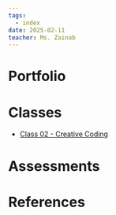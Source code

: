 ```yaml
---
tags:
  - index
date: 2025-02-11
teacher: Ms. Zainab
---
```

# Portfolio
# Classes
- [Class 02 - Creative Coding](Class%2002%20-%20Creative%20Coding.md)
# Assessments
# References